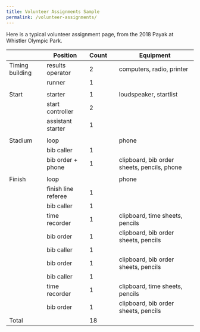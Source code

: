 ```yaml
---
title: Volunteer Assignments Sample
permalink: /volunteer-assignments/
---
```


Here is a typical volunteer assignment page, from the 2018 Payak at Whistler Olympic Park.

| | Position | Count | | Equipment |
|-------|--------|---------|---|-----|
| Timing building | results operator | 2 | | computers, radio, printer |
| | runner | 1 | | |
| |
| Start | starter | 1 | | loudspeaker, startlist |
| | start controller | 2 | | |
| | assistant starter | 1 | | |
| |
| Stadium | loop | | | phone |
| | bib caller | 1 | | |
| | bib order + phone | 1 | | clipboard, bib order sheets, pencils, phone |
| |
| Finish | loop | | | phone |
| | finish line referee | 1 | | |
| | bib caller | 1 | | |
| | time recorder | 1 | | clipboard, time sheets, pencils |
| | bib order | 1 | | clipboard, bib order sheets, pencils |
| | bib caller | 1 | | |
| | bib order | 1 | | clipboard, bib order sheets, pencils |
| | bib caller | 1 | | |
| | time recorder | 1 | | clipboard, time sheets, pencils |
| | bib order | 1 | | clipboard, bib order sheets, pencils |
| Total | | 18 |